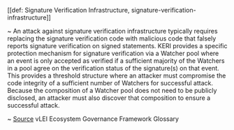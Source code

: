 [[def: Signature Verification Infrastructure, signature-verification-infrastructure]]

~ An attack against signature verification infrastructure typically requires replacing the signature verification code with malicious code that falsely reports signature verification on signed statements. KERI provides a specific protection mechanism for signature verification via a Watcher pool where an event is only accepted as verified if a sufficient majority of the Watchers in a pool agree on the verification status of the signature(s) on that event. This provides a threshold structure where an attacker must compromise the code integrity of a sufficient number of Watchers for successful attack. Because the composition of a Watcher pool does not need to be publicly disclosed, an attacker must also discover that composition to ensure a successful attack.

~ [Source](https://www.gleif.org/vlei/introducing-the-vlei-ecosystem-governance-framework/2023-12-15_vlei-egf-v2.0-glossary_v1.3_final.pdf) vLEI Ecosystem Governance Framework Glossary
